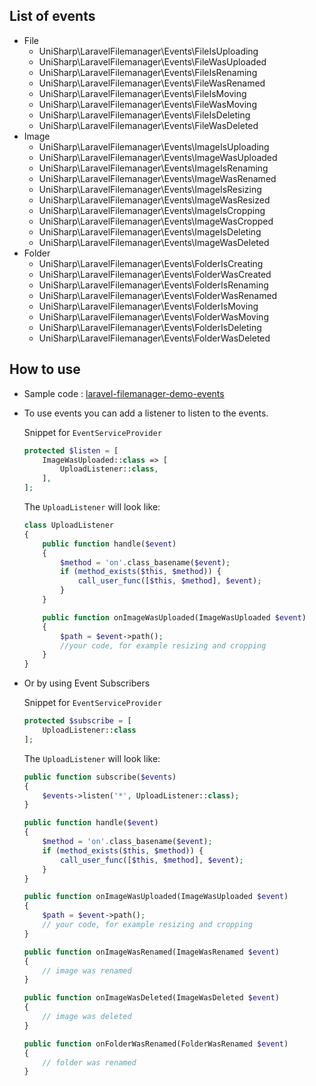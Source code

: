 ## List of events

* File
  * UniSharp\LaravelFilemanager\Events\FileIsUploading
  * UniSharp\LaravelFilemanager\Events\FileWasUploaded
  * UniSharp\LaravelFilemanager\Events\FileIsRenaming
  * UniSharp\LaravelFilemanager\Events\FileWasRenamed
  * UniSharp\LaravelFilemanager\Events\FileIsMoving
  * UniSharp\LaravelFilemanager\Events\FileWasMoving
  * UniSharp\LaravelFilemanager\Events\FileIsDeleting
  * UniSharp\LaravelFilemanager\Events\FileWasDeleted
* Image
  * UniSharp\LaravelFilemanager\Events\ImageIsUploading
  * UniSharp\LaravelFilemanager\Events\ImageWasUploaded
  * UniSharp\LaravelFilemanager\Events\ImageIsRenaming
  * UniSharp\LaravelFilemanager\Events\ImageWasRenamed
  * UniSharp\LaravelFilemanager\Events\ImageIsResizing
  * UniSharp\LaravelFilemanager\Events\ImageWasResized
  * UniSharp\LaravelFilemanager\Events\ImageIsCropping
  * UniSharp\LaravelFilemanager\Events\ImageWasCropped
  * UniSharp\LaravelFilemanager\Events\ImageIsDeleting
  * UniSharp\LaravelFilemanager\Events\ImageWasDeleted
* Folder
  * UniSharp\LaravelFilemanager\Events\FolderIsCreating
  * UniSharp\LaravelFilemanager\Events\FolderWasCreated
  * UniSharp\LaravelFilemanager\Events\FolderIsRenaming
  * UniSharp\LaravelFilemanager\Events\FolderWasRenamed
  * UniSharp\LaravelFilemanager\Events\FolderIsMoving
  * UniSharp\LaravelFilemanager\Events\FolderWasMoving
  * UniSharp\LaravelFilemanager\Events\FolderIsDeleting
  * UniSharp\LaravelFilemanager\Events\FolderWasDeleted

## How to use
 * Sample code : [laravel-filemanager-demo-events](https://github.com/UniSharp/laravel-filemanager-demo-events)
 * To use events you can add a listener to listen to the events.

    Snippet for `EventServiceProvider`

    ```php
    protected $listen = [
        ImageWasUploaded::class => [
            UploadListener::class,
        ],
    ];
    ```

    The `UploadListener` will look like:

    ```php
    class UploadListener
    {
        public function handle($event)
        {
            $method = 'on'.class_basename($event);
            if (method_exists($this, $method)) {
                call_user_func([$this, $method], $event);
            }
        }

        public function onImageWasUploaded(ImageWasUploaded $event)
        {
            $path = $event->path();
            //your code, for example resizing and cropping
        }
    }
    ```

 * Or by using Event Subscribers

    Snippet for `EventServiceProvider`

    ```php
    protected $subscribe = [
        UploadListener::class
    ];
    ```

    The `UploadListener` will look like:

    ```php
    public function subscribe($events)
    {
        $events->listen('*', UploadListener::class);
    }

    public function handle($event)
    {
        $method = 'on'.class_basename($event);
        if (method_exists($this, $method)) {
            call_user_func([$this, $method], $event);
        }
    }

    public function onImageWasUploaded(ImageWasUploaded $event)
    {
        $path = $event->path();
        // your code, for example resizing and cropping
    }

    public function onImageWasRenamed(ImageWasRenamed $event)
    {
        // image was renamed
    }

    public function onImageWasDeleted(ImageWasDeleted $event)
    {
        // image was deleted
    }

    public function onFolderWasRenamed(FolderWasRenamed $event)
    {
        // folder was renamed
    }
    ```
